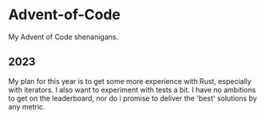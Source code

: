 # Advent-of-Code
My Advent of Code shenanigans.

## 2023
My plan for this year is to get some more experience with Rust, especially with iterators. I also want to experiment with tests a bit.
I have no ambitions to get on the leaderboard, nor do i promise to deliver the 'best' solutions by any metric.
